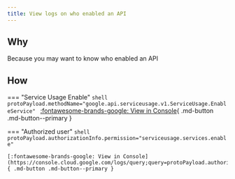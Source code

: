 ```yaml
---
title: View logs on who enabled an API
---
```


## Why

Because you may want to know who enabled an API

## How

=== "Service Usage Enable"
    ```shell
    protoPayload.methodName="google.api.serviceusage.v1.ServiceUsage.EnableService"
    ```
    [:fontawesome-brands-google: View in Console](https://console.cloud.google.com/logs/query;query=protoPayload.methodName%3Dgoogle.api.serviceusage.v1.ServiceUsage.EnableService){ .md-button .md-button--primary }

=== "Authorized user"
    ```shell
    protoPayload.authorizationInfo.permission="serviceusage.services.enable"
    ```

    [:fontawesome-brands-google: View in Console](https://console.cloud.google.com/logs/query;query=protoPayload.authorizationInfo.permission%3Dserviceusage.services.enable){ .md-button .md-button--primary }
